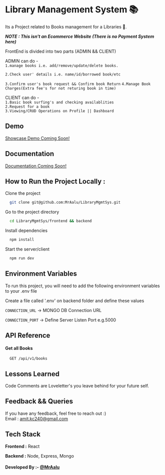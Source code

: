 # Library Management System 📚

Its a Project related to Books management for a Libraries 📜.

**_NOTE : This isn't an Ecommerce Website (There is no Payment System here)_**

FrontEnd is divided into two parts (ADMIN && CLIENT)

ADMIN can do -  
`1.manage books i.e. add/remove/update/delete books.`

`2.Check user' details i.e. name/id/borrowed book/etc`

`3.Confirm user's book request && Confirm book Return`
`4.Manage Book Charges(Extra fee's for not returing book in time)`

CLIENT can do -  
`1.Basic book surfing's and checking availablities`  
`2.Request for a book`  
`3.Viewing/CRUD Operations on Profile || Dashboard`

## Demo

[Showcase Demo Coming Soon!](https://www.github.com/MrAalu)

## Documentation

[Documentation Coming Soon!](https://www.github.com/MrAalu)

## How to Run the Project Locally :

Clone the project

```bash
  git clone git@github.com:MrAalu/LibraryMgmtSys.git
```

Go to the project directory

```bash
  cd LibraryMgmtSys/frontend && backend
```

Install dependencies

```bash
  npm install
```

Start the server/client

```bash
  npm run dev
```

## Environment Variables

To run this project, you will need to add the following environment variables to your .env file

Create a file called '.env' on backend folder and define these values

`CONNECTION_URL` -> MONGO DB Connection URL

`CONNECTION_PORT` -> Define Server Listen Port e.g.5000

## API Reference

#### Get all Books

```http
  GET /api/v1/books
```

## Lessons Learned

Code Comments are Loveletter's you leave behind for your future self.

## Feedback && Queries

If you have any feedback, feel free to reach out :)  
Email : amit.kc240@gmail.com

## Tech Stack

**Frontend :** React

**Backend :** Node, Express, Mongo

#### Developed By :- [@MrAalu](https://www.github.com/MrAalu)
